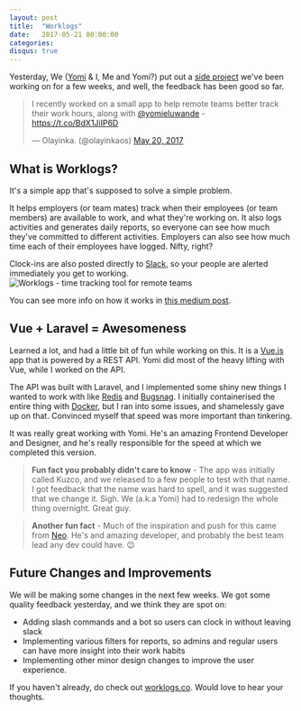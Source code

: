 ```yaml
---
layout: post
title:  "Worklogs"
date:   2017-05-21 00:00:00
categories: 
disqus: true
---
```


Yesterday, We ([Yomi](https://twitter.com/yomieluwande) & I, Me and Yomi?) put out a [side project](https://worklogs.co) we've been working on for a few weeks, and well, the feedback has been good so far.

<blockquote class="twitter-tweet" data-lang="en"><p lang="en" dir="ltr">I recently worked on a small app to help remote teams better track their work hours, along with <a href="https://twitter.com/yomieluwande">@yomieluwande</a> - <a href="https://t.co/BdX1JiIP6D">https://t.co/BdX1JiIP6D</a></p>&mdash; Olayinka. (@olayinkaos) <a href="https://twitter.com/olayinkaos/status/865859070158393344">May 20, 2017</a></blockquote>
<script async src="//platform.twitter.com/widgets.js" charset="utf-8"></script>


## What is Worklogs?

It's a simple app that's supposed to solve a simple problem. 

It helps employers (or team mates) track when their employees (or team members) are available to work, and what they're working on. It also logs activities and generates daily reports, so everyone can see how much they've committed to different activities. Employers can also see how much time each of their employees have logged. Nifty, right?

Clock-ins are also posted directly to [Slack](https://slack.com), so your people are alerted immediately you get to working.
![Worklogs - time tracking tool for remote teams](https://cdn-images-1.medium.com/max/1400/1*C0IwuJrN72Q_zt33Z5k6Mw.png)

You can see more info on how it works in [this medium post](https://medium.com/@Yomi/worklogs-time-tracking-for-remote-teams-727222617bcd).

## Vue + Laravel = Awesomeness
Learned a lot, and had a little bit of fun while working on this. It is a [Vue.js](https://vuejs.org/) app that is powered by a REST API. Yomi did most of the heavy lifting with Vue, while I worked on the API.

The API was built with Laravel, and I implemented some shiny new things I wanted to work with like [Redis](https://redis.io/) and [Bugsnag](https://www.bugsnag.com/). I initially containerised the entire thing with [Docker](https://www.docker.com/), but I ran into some issues, and shamelessly gave up on that. Convinced myself that speed was more important than tinkering.

It was really great working with Yomi. He's an amazing Frontend Developer and Designer, and he's really responsible for the speed at which we completed this version.

>**Fun fact you probably didn't care to know** - The app was initially called Kuzco, and we released to a few people to test with that name. I got feedback that the name was hard to spell, and it was suggested that we change it. Sigh. We (a.k.a Yomi) had to redesign the whole thing overnight. Great guy.


> **Another fun fact** - Much of the inspiration and push for this came from [Neo](https://twitter.com/NeoIghodaro). He's and amazing developer, and probably the best team lead any dev could have. 😉

## Future Changes and Improvements
We will be making some changes in the next few weeks. We got some quality feedback yesterday, and we think they are spot on:
- Adding slash commands and a bot so users can clock in without leaving slack
- Implementing various filters for reports, so admins and regular users can have more insight into their work habits
- Implementing other minor design changes to improve the user experience.

If you haven't already, do check out [worklogs.co](https://worklogs.co). Would love to hear your thoughts.

